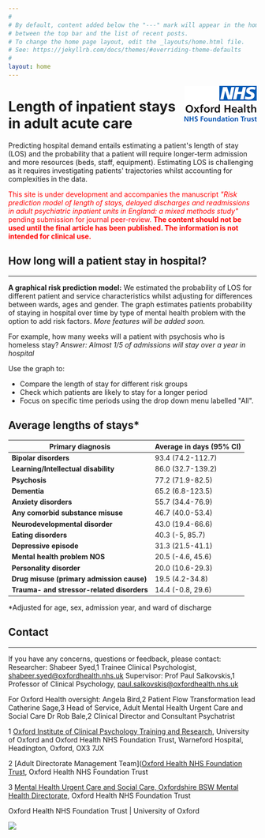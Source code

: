 ```yaml
---
#
# By default, content added below the "---" mark will appear in the home page
# between the top bar and the list of recent posts.
# To change the home page layout, edit the _layouts/home.html file.
# See: https://jekyllrb.com/docs/themes/#overriding-theme-defaults
#
layout: home
---
```

<img style="float: right;" src="https://raw.githubusercontent.com/ohft/lengthofstay/master/ohft%20logo%20smaller%20new.png">

# Length of inpatient stays in adult acute care

Predicting hospital demand entails estimating a patient's length of stay (LOS) and the probability that a patient will require longer-term admission and more resources (beds, staff, equipment). Estimating LOS is challenging as it requires investigating patients' trajectories whilst accounting for complexities in the data.

<span style="color:red">This site is under development and accompanies the manuscript *"Risk prediction model of length of stays, delayed discharges and readmissions in adult psychiatric inpatient units in England: a mixed methods study"* pending submission for journal peer-review. **The content should not be used until the final article has been published. The information is not intended for clinical use.** </span>

## How long will a patient stay in hospital? 
------------------------------------------

**A graphical risk prediction model:** 
We estimated the probability of LOS for different patient and service characteristics whilst adjusting for differences between wards, ages and gender.
The graph estimates patients probability of staying in hospital over time by type of mental health problem with the option to add risk factors.
*More features will be added soon.*

For example, how many weeks will a patient with psychosis who is homeless stay? *Answer: Almost 1/5 of admissions will stay over a year in hospital*

Use the graph to:
* Compare the length of stay for different risk groups
* Check which patients are likely to stay for a longer period
* Focus on specific time periods using the drop down menu labelled "All".

<div class="flourish-embed flourish-chart" data-src="visualisation/7620590" data-width="800px" data-height="600px"><script src="https://public.flourish.studio/resources/embed.js"></script></div>


## Average lengths of stays*

 | Primary diagnosis | Average in days (95% CI) | 
 | --- | --- | 
 | **Bipolar disorders** | 93.4 (74.2-112.7) | 
 | **Learning/Intellectual disability** | 86.0 (32.7-139.2) | 
 | **Psychosis** | 77.2 (71.9-82.5) | 
 | **Dementia** | 65.2 (6.8-123.5) | 
 | **Anxiety disorders** | 55.7 (34.4-76.9) | 
 | **Any comorbid substance misuse** | 46.7 (40.0-53.4) | 
 | **Neurodevelopmental disorder** | 43.0 (19.4-66.6) | 
 | **Eating disorders** | 40.3 (-5, 85.7) | 
 | **Depressive episode** | 31.3 (21.5-41.1) | 
 | **Mental health problem NOS** | 20.5 (-4.6, 45.6) | 
 | **Personality disorder** | 20.0 (10.6-29.3) | 
 | **Drug misuse (primary admission cause)** | 19.5 (4.2-34.8) | 
 | **Trauma- and stressor-related disorders** | 14.4 (-0.8, 29.6) | 

*Adjusted for age, sex, admission year, and ward of discharge

## Contact
-------------------

If you have any concerns, questions or feedback, please contact:
Researcher: Shabeer Syed,1  Trainee Clinical Psychologist, shabeer.syed@oxfordhealth.nhs.uk 
Supervisor: Prof Paul Salkovskis,1  Professor of Clinical Psychology, paul.salkovskis@oxfordhealth.nhs.uk

For Oxford Health oversight:
Angela Bird,2 Patient Flow Transformation lead
Catherine Sage,3 Head of Service, Adult Mental Health Urgent Care and Social Care
Dr Rob Bale,2 Clinical Director and Consultant Psychatrist

1 [Oxford Institute of Clinical Psychology Training and Research](https://oxicptr.web.ox.ac.uk/people#/), University of Oxford and Oxford Health NHS Foundation Trust, Warneford Hospital, Headington, Oxford, OX3 7JX

2 [Adult Directorate Management Team]([Oxford Health NHS Foundation Trust](https://www.oxfordhealth.nhs.uk/about-us/), Oxford Health NHS Foundation Trust

3 [Mental Health Urgent Care and Social Care, Oxfordshire BSW Mental Health Directorate](https://www.oxfordhealth.nhs.uk/about-us/), Oxford Health NHS Foundation Trust

Oxford Health NHS Foundation Trust | University of Oxford


[![](https://www.oxfordhealth.nhs.uk/wp-content/uploads/2017/12/sign-wintle-1140x300.jpg)](https://www.oxfordhealth.nhs.uk/)


<script src="http://code.jquery.com/jquery-1.4.2.min.js"></script> <script> var x = document.getElementsByClassName("site-footer-credits"); setTimeout(() => { x[0].remove(); }, 10); </script>
